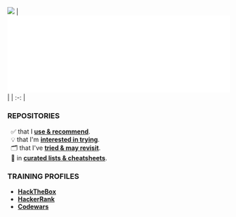 <img width="129px" src="https://skillicons.dev/icons?i=linux,windows,gcp,githubactions" /><!--azure-->
| <img src="/github-metrics.svg" />| 
| :-: |

### REPOSITORIES
&nbsp; ✅ that I [**use & recommend**](https://github.com/stars/nomadicGopher/lists/software-i-use).  
&nbsp; 💡 that I'm [**interested in trying**](https://github.com/stars/nomadicGopher/lists/interested-in).  
&nbsp; 🗂️ that I've [**tried & may revisit**](https://github.com/stars/nomadicGopher/lists/archives).  
&nbsp; 🧾 in [**curated lists & cheatsheets**](https://github.com/stars/nomadicGopher/lists/lists-cheat-sheets).  

### TRAINING PROFILES
* **[HackTheBox](https://app.hackthebox.com/users/2141921)**  
* **[HackerRank](https://hackerrank.com/profile/nomadicGopher)**  
* **[Codewars](https://codewars.com/users/nomadicGopher)**

<!-- 
  TODO: https://docs.github.com/en/actions/monitoring-and-troubleshooting-workflows/monitoring-workflows/adding-a-workflow-status-badge
  Metrics > Playground > https://metrics.lecoq.io
-->
